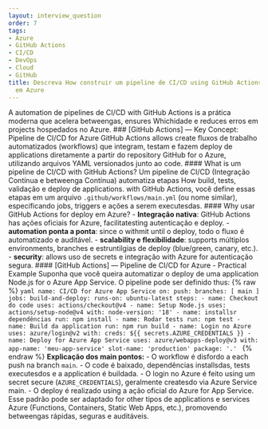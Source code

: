 ```yaml
---
layout: interview_question
order: 7
tags:
- Azure
- GitHub Actions
- CI/CD
- DevOps
- Cloud
- GitHub
title: Descreva How construir um pipeline de CI/CD using GitHub Actions for deploy
  em Azure
---
```


A automation de pipelines de CI/CD with GitHub Actions is a prática moderna que acelera betweengas, ensures Whichidade e reduces erros em projects hospedados no Azure. ### [GitHub Actions] — Key Concept: Pipeline de CI/CD for Azure GitHub Actions allows create fluxos de trabalho automatizados (workflows) que integram, testam e fazem deploy de applications diretamente a partir do repository GitHub for o Azure, utilizando arquivos YAML versionados junto ao code. #### What is um pipeline de CI/CD with GitHub Actions? Um pipeline de CI/CD (Integração Contínua e betweenga Contínua) automatiza etapas How build, tests, validação e deploy de applications. with GitHub Actions, você define essas etapas em um arquivo `.github/workflows/main.yml` (ou nome similar), especificando jobs, triggers e ações a serem executesdas. #### Why usar GitHub Actions for deploy em Azure? - **Integração nativa**: GitHub Actions has ações oficiais for Azure, facilitatesting autenticação e deploy. - **automation ponta a ponta**: since o withmit until o deploy, todo o fluxo é automatizado e auditável. - **scalability e flexibilidade**: supports múltiplos environments, branches e estruntilgias de deploy (blue/green, canary, etc.). - **security**: allows uso de secrets e integração with Azure for autenticação segura. #### [GitHub Actions] — Pipeline de CI/CD for Azure - Practical Example Suponha que você queira automatizar o deploy de uma application Node.js for o Azure App Service. O pipeline pode ser definido thus: {% raw %} ```yaml name: CI/CD for Azure App Service on: push: branches: [ main ] jobs: build-and-deploy: runs-on: ubuntu-latest steps: - name: Checkout do code uses: actions/checkout@v4 - name: Setup Node.js uses: actions/setup-node@v4 with: node-version: '18' - name: installsr dependências run: npm install - name: Rodar tests run: npm test - name: Build da application run: npm run build - name: Login no Azure uses: azure/login@v2 with: creds: ${{ secrets.AZURE_CREDENTIALS }} - name: Deploy for Azure App Service uses: azure/webapps-deploy@v3 with: app-name: 'meu-app-service' slot-name: 'production' package: '.' ``` {% endraw %} **Explicação dos main pontos:** - O workflow é disfordo a each push na branch `main`. - O code é baixado, dependências installsdas, tests executesdos e a application é buildada. - O login no Azure é feito using um secret secure (`AZURE_CREDENTIALS`), geralmente createsdo via Azure Service main. - O deploy é realizado using a ação oficial do Azure for App Service. Esse padrão pode ser adaptado for other tipos de applications e services Azure (Functions, Containers, Static Web Apps, etc.), promovendo betweengas rápidas, seguras e auditáveis.